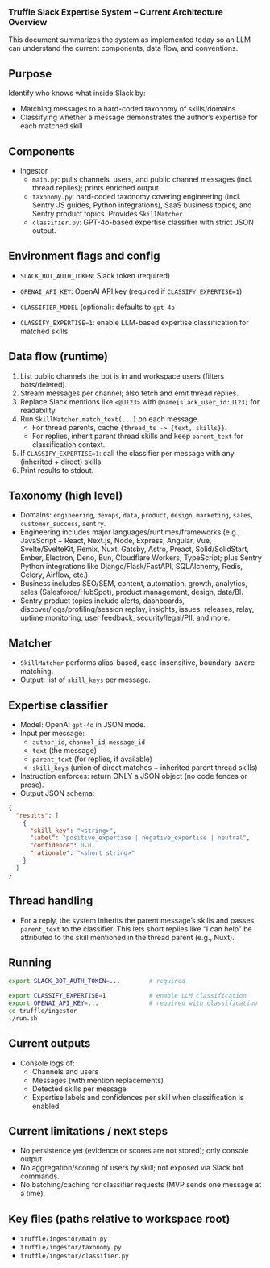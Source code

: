 ### Truffle Slack Expertise System – Current Architecture Overview

This document summarizes the system as implemented today so an LLM can understand the current components, data flow, and conventions.

## Purpose
Identify who knows what inside Slack by:
- Matching messages to a hard-coded taxonomy of skills/domains
- Classifying whether a message demonstrates the author’s expertise for each matched skill

## Components
- ingestor
  - `main.py`: pulls channels, users, and public channel messages (incl. thread replies); prints enriched output.
  - `taxonomy.py`: hard-coded taxonomy covering engineering (incl. Sentry JS guides, Python integrations), SaaS business topics, and Sentry product topics. Provides `SkillMatcher`.
  - `classifier.py`: GPT-4o-based expertise classifier with strict JSON output.

## Environment flags and config
- `SLACK_BOT_AUTH_TOKEN`: Slack token (required)
- `OPENAI_API_KEY`: OpenAI API key (required if `CLASSIFY_EXPERTISE=1`)
- `CLASSIFIER_MODEL` (optional): defaults to `gpt-4o`

- `CLASSIFY_EXPERTISE=1`: enable LLM-based expertise classification for matched skills

## Data flow (runtime)
1. List public channels the bot is in and workspace users (filters bots/deleted).
2. Stream messages per channel; also fetch and emit thread replies.
3. Replace Slack mentions like `<@U123>` with `@name[slack_user_id:U123]` for readability.
4. Run `SkillMatcher.match_text(...)` on each message.
   - For thread parents, cache `{thread_ts -> {text, skills}}`.
   - For replies, inherit parent thread skills and keep `parent_text` for classification context.
5. If `CLASSIFY_EXPERTISE=1`: call the classifier per message with any (inherited + direct) skills.
6. Print results to stdout.

## Taxonomy (high level)
- Domains: `engineering`, `devops`, `data`, `product`, `design`, `marketing`, `sales`, `customer_success`, `sentry`.
- Engineering includes major languages/runtimes/frameworks (e.g., JavaScript + React, Next.js, Node, Express, Angular, Vue, Svelte/SvelteKit, Remix, Nuxt, Gatsby, Astro, Preact, Solid/SolidStart, Ember, Electron, Deno, Bun, Cloudflare Workers; TypeScript; plus Sentry Python integrations like Django/Flask/FastAPI, SQLAlchemy, Redis, Celery, Airflow, etc.).
- Business includes SEO/SEM, content, automation, growth, analytics, sales (Salesforce/HubSpot), product management, design, data/BI.
- Sentry product topics include alerts, dashboards, discover/logs/profiling/session replay, insights, issues, releases, relay, uptime monitoring, user feedback, security/legal/PII, and more.

## Matcher
- `SkillMatcher` performs alias-based, case-insensitive, boundary-aware matching.
- Output: list of `skill_keys` per message.

## Expertise classifier
- Model: OpenAI `gpt-4o` in JSON mode.
- Input per message:
  - `author_id`, `channel_id`, `message_id`
  - `text` (the message)
  - `parent_text` (for replies, if available)
  - `skill_keys` (union of direct matches + inherited parent thread skills)
- Instruction enforces: return ONLY a JSON object (no code fences or prose).
- Output JSON schema:
```json
{
  "results": [
    {
      "skill_key": "<string>",
      "label": "positive_expertise | negative_expertise | neutral",
      "confidence": 0.0,
      "rationale": "<short string>"
    }
  ]
}
```

## Thread handling
- For a reply, the system inherits the parent message’s skills and passes `parent_text` to the classifier. This lets short replies like “I can help” be attributed to the skill mentioned in the thread parent (e.g., Nuxt).

## Running
```bash
export SLACK_BOT_AUTH_TOKEN=...        # required

export CLASSIFY_EXPERTISE=1            # enable LLM classification
export OPENAI_API_KEY=...              # required with classification
cd truffle/ingestor
./run.sh
```

## Current outputs
- Console logs of:
  - Channels and users
  - Messages (with mention replacements)
  - Detected skills per message
  - Expertise labels and confidences per skill when classification is enabled

## Current limitations / next steps
- No persistence yet (evidence or scores are not stored); only console output.
- No aggregation/scoring of users by skill; not exposed via Slack bot commands.
- No batching/caching for classifier requests (MVP sends one message at a time).

## Key files (paths relative to workspace root)
- `truffle/ingestor/main.py`
- `truffle/ingestor/taxonomy.py`
- `truffle/ingestor/classifier.py`
